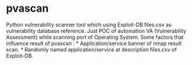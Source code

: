 # pvascan
Python vulnerability scanner tool which using Exploit-DB files.csv as vulnerability database reference.
Just POC of automation VA (Vulnerability Assessment) while scanning port of Operating System.
Some factors that influence result of pvascan :
	* Application/service banner of nmap result scan.
	* Randomly named application/service at description files.csv of Exploit-DB.
